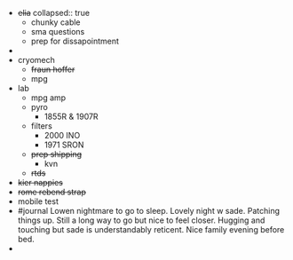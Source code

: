 - ~~elia~~
  collapsed:: true
	- chunky cable
	- sma questions
	- prep for dissapointment
-
- cryomech
	- ~~fraun hoffer~~
	- mpg
- lab
	- mpg amp
	- pyro
		- 1855R & 1907R
	- filters
		- 2000 INO
		- 1971 SRON
	- ~~prep shipping~~
		- kvn
	- ~~rtds~~
- ~~kier nappies~~
- ~~rome rebend strap~~
- mobile test
- #journal Lowen nightmare to go to sleep. Lovely night w sade. Patching things up. Still a long way to go but nice to feel closer. Hugging and touching but sade is understandably reticent. Nice family evening before bed.
-